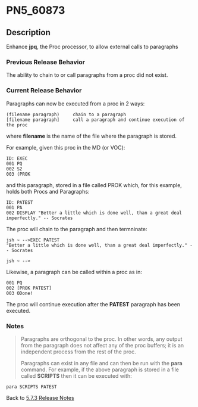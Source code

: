 # PN5_60873

<PageHeader />

## Description

Enhance **jpq**, the Proc processor, to allow external calls to paragraphs

### Previous Release Behavior

The ability to chain to or call paragraphs from a proc did not exist.

### Current Release Behavior

Paragraphs can now be executed from a proc in 2 ways:

```
(filename paragraph)     chain to a paragraph
[filename paragraph]     call a paragraph and continue execution of the proc
```

where **filename** is the name of the file where the paragraph is stored.

For example, given this proc in the MD (or VOC):

```
ID: EXEC
001 PQ
002 S2
003 (PROK
```

and this paragraph, stored in a file called PROK which, for this example, holds both Procs and Paragraphs:

```
ID: PATEST
001 PA
002 DISPLAY "Better a little which is done well, than a great deal imperfectly." -- Socrates
```

The proc will chain to the paragraph and then termninate:

```
jsh ~ -->EXEC PATEST
"Better a little which is done well, than a great deal imperfectly." -- Socrates

jsh ~ -->
```

Likewise, a paragraph can be called within a proc as in:

```
001 PQ
002 [PROK PATEST]
003 ODone!
```

The proc will continue execution after the **PATEST** paragraph has been executed.

### Notes

>Paragraphs are orthogonal to the proc. In other words, any output from the paragraph does not affect any of the proc buffers; it is an independent process from the rest of the proc.
>
>Paragraphs can exist in any file and can then be run with the **para** command. For example, if the above paragraph is stored in a file called **SCRIPTS** then it can be executed with:

```
para SCRIPTS PATEST
```

Back to [5.7.3 Release Notes](./../jbase-5.7.3-release-notes/README.md)

<PageFooter />
